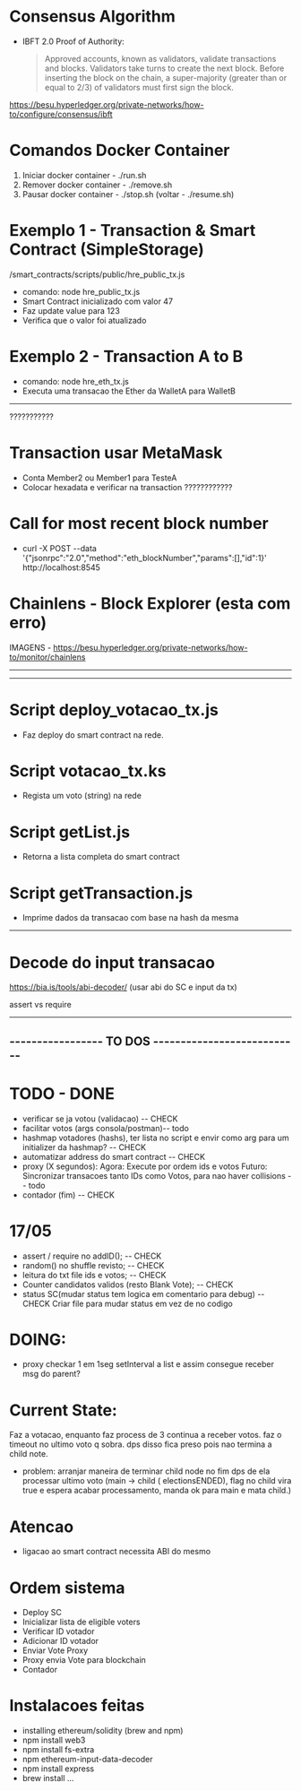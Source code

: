 # Consensus Algorithm
- IBFT 2.0 Proof of Authority: 
    > Approved accounts, known as validators, validate transactions and blocks. Validators take turns to create the next block. Before inserting the block on the chain, a  super-majority (greater than or equal to 2/3) of validators must first sign the block.

https://besu.hyperledger.org/private-networks/how-to/configure/consensus/ibft

# Comandos Docker Container
1. Iniciar docker container - ./run.sh
2. Remover docker container - ./remove.sh
3. Pausar docker container - ./stop.sh (voltar - ./resume.sh)

# Exemplo 1 - Transaction & Smart Contract (SimpleStorage)
/smart_contracts/scripts/public/hre_public_tx.js

- comando: node hre_public_tx.js
- Smart Contract inicializado com valor 47
- Faz update value para 123
- Verifica que o valor foi atualizado

# Exemplo 2 - Transaction A to B

- comando: node hre_eth_tx.js
- Executa uma transacao the Ether da WalletA para WalletB

----------------------------------------------------

???????????
# Transaction usar MetaMask
- Conta Member2 ou Member1 para TesteA
- Colocar hexadata e verificar na transaction
????????????


# Call for most recent block number

- curl -X POST --data '{"jsonrpc":"2.0","method":"eth_blockNumber","params":[],"id":1}' http://localhost:8545


# Chainlens - Block Explorer (esta com erro)

IMAGENS - https://besu.hyperledger.org/private-networks/how-to/monitor/chainlens

----------------------------------------------------
----------------------------------------------------


# Script deploy_votacao_tx.js
 - Faz deploy do smart contract na rede.

# Script votacao_tx.ks
 - Regista um voto (string) na rede

# Script getList.js
- Retorna a lista completa do smart contract

# Script getTransaction.js
- Imprime dados da transacao com base na hash da mesma

----------------------------------------------------

# Decode do input transacao

https://bia.is/tools/abi-decoder/ (usar abi do SC e input da tx)


assert vs require

----------------------------------------------------
----------------- TO DOS ---------------------------
----------------------------------------------------

# TODO - DONE
- verificar se ja votou (validacao) -- CHECK
- facilitar votos (args consola/postman)-- todo
- hashmap votadores (hashs), ter lista no script e envir como arg para um initializer da hashmap? -- CHECK
- automatizar address do smart contract -- CHECK
- proxy (X segundos):
    Agora: Execute por ordem ids e votos
    Futuro: Sincronizar transacoes tanto IDs como Votos, para nao haver collisions -- todo
- contador (fim) -- CHECK

# 17/05 
- assert / require no addID(); -- CHECK
- random() no shuffle revisto; -- CHECK
- leitura do txt file ids e votos; -- CHECK
- Counter candidatos validos (resto Blank Vote); -- CHECK
- status SC(mudar status tem logica em comentario para debug) -- CHECK
Criar file para mudar status em vez de no codigo

# DOING:
- proxy checkar 1 em 1seg setInterval a list e assim consegue receber msg do parent?

# Current State: 
Faz a votacao, enquanto faz process de 3 continua a receber votos. faz o timeout no ultimo voto q sobra. dps disso
fica preso pois nao termina a child note.
- problem: arranjar maneira de terminar child node no fim dps de ela processar ultimo voto
    (main -> child ( electionsENDED), flag no child vira true e espera acabar processamento, manda ok para main e mata child.)

















# Atencao
- ligacao ao smart contract necessita ABI do mesmo

# Ordem sistema
- Deploy SC
- Inicializar lista de eligible voters
- Verificar ID votador
- Adicionar ID votador
- Enviar Vote Proxy
- Proxy envia Vote para blockchain
- Contador























# Instalacoes feitas
- installing ethereum/solidity (brew and npm)
- npm install web3
- npm install fs-extra
- npm ethereum-input-data-decoder
- npm install express
- brew install ...